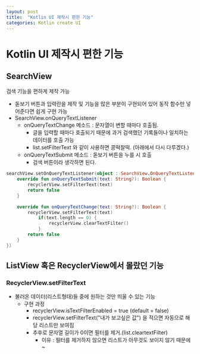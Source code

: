 ```yaml
---
layout: post
title:  "Kotlin UI 제작시 편한 기능"
categories: Kotlin create UI
---
```

# Kotlin UI 제작시 편한 기능

## SearchView

검색 기능을 편하게 제작 가능

- 돋보기 버튼과 입력란을 제작 및 기능을 많은 부분이 구현되어 있어 동작 함수만 넣어준다면 쉽게 구현 가능
- SearchView.onQueryTextListener
    - onQueryTextChange 메소드 : 문자열이 변할 때마다 호출됨.
        - 글을 입력할 때마다 호출되기 때문에 과거 검색했던 기록들이나 일치하는 데이터를 호출 가능
        - list.setFilterText 와 같이 사용하면 콩떡찰떡. (아래에서 다시 다루겠다.)
    - onQueryTextSubmit 메소드 : 돋보기 버튼을 누를 시 호출
        - 검색 버튼이라 생각하면 된다.

```kotlin
searchView.setOnQueryTextListener(object : SearchView.OnQueryTextListener{
	override fun onQueryTextSubmit(text: String?): Boolean {
	    recyclerView.setFilterText(text)
	    return false
	}
	
	override fun onQueryTextChange(text: String?): Boolean {
	    recyclerView.setFilterText(text)
			if(text.length == 0) {
				recyclerView.clearTextFilter()
			}
	    return false
	}
})
```

## ListView 혹은 RecyclerView에서 몰랐던 기능

### RecyclerView.setFilterText

- 불러온 데이터(리스트형태)들 중에 원하는 것만 띄울 수 있는 기능
    - 구현 과정
        - recyclerView.isTextFilterEnabled = true (default = false)
        - recyclerView.setFilterText("내가 보고싶은 값") 을 적으면 자동으로 해당 리스트만 보여짐
        - 추후로 문자열 길이가 0이면 필터를 제거.(list.cleartextFilter)
            - 이유 : 필터를 제거하지 않으면 리스트가 아무것도 보이지 않기 때문에~